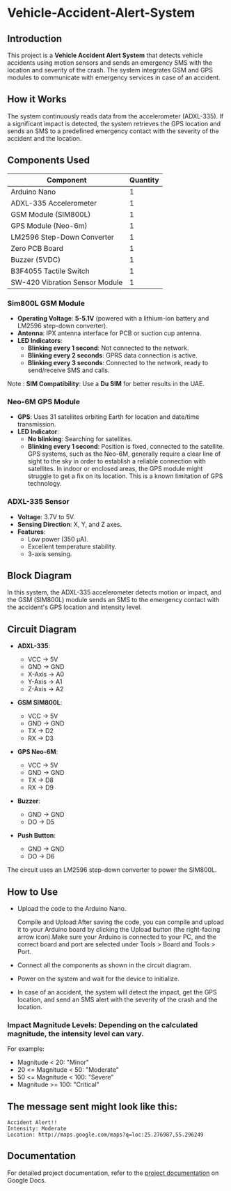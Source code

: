 # Vehicle-Accident-Alert-System

## Introduction
This project is a **Vehicle Accident Alert System** that detects vehicle accidents using motion sensors and sends an emergency SMS with the location and severity of the crash. The system integrates GSM and GPS modules to communicate with emergency services in case of an accident.

## How it Works

The system continuously reads data from the accelerometer (ADXL-335). If a significant impact is detected, the system retrieves the GPS location and sends an SMS to a predefined emergency contact with the severity of the accident and the location.

## Components Used

| Component                    | Quantity |
|-------------------------------|----------|
| Arduino Nano                  | 1        |
| ADXL-335 Accelerometer         | 1        |
| GSM Module (SIM800L)           | 1        |
| GPS Module (Neo-6m)            | 1        |
| LM2596 Step-Down Converter     | 1        |
| Zero PCB Board                 | 1        |
| Buzzer (5VDC)                  | 1        |
| B3F4055 Tactile Switch         | 1        |
| SW-420 Vibration Sensor Module | 1        |

### Sim800L GSM Module

- **Operating Voltage**: **5-5.1V** (powered with a lithium-ion battery and LM2596 step-down converter).
- **Antenna**: IPX antenna interface for PCB or suction cup antenna.
- **LED Indicators**:
  - **Blinking every 1 second**: Not connected to the network.
  - **Blinking every 2 seconds**: GPRS data connection is active.
  - **Blinking every 3 seconds**: Connected to the network, ready to send/receive SMS and calls.

Note :  **SIM Compatibility**: Use a **Du SIM** for better results in the UAE.

### Neo-6M GPS Module

- **GPS**: Uses 31 satellites orbiting Earth for location and date/time transmission.
- **LED Indicator**:
  - **No blinking**: Searching for satellites.
  - **Blinking every 1 second**: Position is fixed, connected to the satellite.
GPS systems, such as the Neo-6M, generally require a clear line of sight to the sky in order to establish a reliable connection with satellites. In indoor or enclosed areas, the GPS module might struggle to get a fix on its location. This is a known limitation of GPS technology. 

### ADXL-335 Sensor

- **Voltage**: 3.7V to 5V.
- **Sensing Direction**: X, Y, and Z axes.
- **Features**:
  - Low power (350 µA).
  - Excellent temperature stability.
  - 3-axis sensing.

## Block Diagram

In this system, the ADXL-335 accelerometer detects motion or impact, and the GSM (SIM800L) module sends an SMS to the emergency contact with the accident's GPS location and intensity level.

## Circuit Diagram

- **ADXL-335**:
  - VCC → 5V
  - GND → GND
  - X-Axis → A0
  - Y-Axis → A1
  - Z-Axis → A2

- **GSM SIM800L**:
  - VCC → 5V
  - GND → GND
  - TX → D2
  - RX → D3

- **GPS Neo-6M**:
  - VCC → 5V
  - GND → GND
  - TX → D8
  - RX → D9

- **Buzzer**:
  - GND → GND
  - DO → D5

- **Push Button**:
  - GND → GND
  - DO → D6

The circuit uses an LM2596 step-down converter to power the SIM800L.




## How to Use
- Upload the code to the Arduino Nano.

   Compile and Upload:After saving the code, you can compile and upload it to your Arduino board by clicking the Upload button (the right-facing arrow icon).Make sure your Arduino is connected to your PC, and the correct board and port are selected under Tools > Board and Tools > Port.

- Connect all the components as shown in the circuit diagram.
- Power on the system and wait for the device to initialize.
- In case of an accident, the system will detect the impact, get the GPS location, and send an SMS alert with the severity of the crash and the location.

### Impact Magnitude Levels: Depending on the calculated magnitude, the intensity level can vary. 
For example:

- Magnitude < 20: "Minor"
- 20 <= Magnitude < 50: "Moderate"
- 50 <= Magnitude < 100: "Severe"
- Magnitude >= 100: "Critical"

## The message sent might look like this:
```
Accident Alert!!
Intensity: Moderate
Location: http://maps.google.com/maps?q=loc:25.276987,55.296249
```


## Documentation

For detailed project documentation, refer to the [project documentation](https://docs.google.com/document/d/1sdhWlR8i6U2iJhEYEL-122-BiOUAzLDF6kubY2fwpHw/edit?tab=t.0) on Google Docs.


